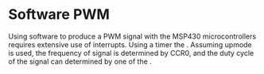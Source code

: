 # Software PWM

Using software to produce a PWM signal with the MSP430 microcontrollers requires extensive use of interrupts. Using a timer the . Assuming upmode is used, the frequency of signal is determined by CCR0, and the duty cycle of the signal can determined by one of the .
